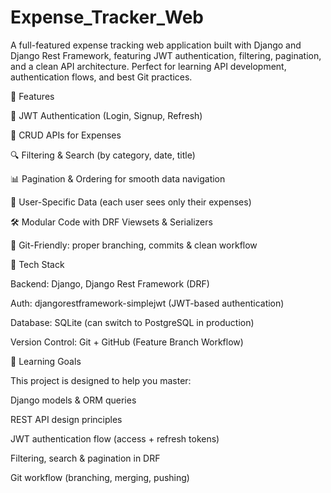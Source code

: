 # Expense_Tracker_Web
A full-featured expense tracking web application built with Django and Django Rest Framework, featuring JWT authentication, filtering, pagination, and a clean API architecture. Perfect for learning API development, authentication flows, and best Git practices.

🚀 Features

🔐 JWT Authentication (Login, Signup, Refresh)

📑 CRUD APIs for Expenses

🔍 Filtering & Search (by category, date, title)

📊 Pagination & Ordering for smooth data navigation

👤 User-Specific Data (each user sees only their expenses)

🛠️ Modular Code with DRF Viewsets & Serializers

🌱 Git-Friendly: proper branching, commits & clean workflow

📂 Tech Stack

Backend: Django, Django Rest Framework (DRF)

Auth: djangorestframework-simplejwt (JWT-based authentication)

Database: SQLite (can switch to PostgreSQL in production)

Version Control: Git + GitHub (Feature Branch Workflow)

🧠 Learning Goals

This project is designed to help you master:

Django models & ORM queries

REST API design principles

JWT authentication flow (access + refresh tokens)

Filtering, search & pagination in DRF

Git workflow (branching, merging, pushing)
